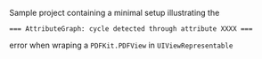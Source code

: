 Sample project containing a minimal setup illustrating the 
```
=== AttributeGraph: cycle detected through attribute XXXX === 
```
error when wraping a `PDFKit.PDFView` in `UIViewRepresentable`
